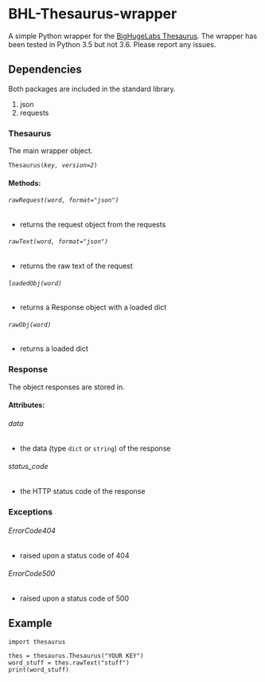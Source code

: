 # BHL-Thesaurus-wrapper
A simple Python wrapper for the [BigHugeLabs Thesaurus](http://words.bighugelabs.com).
The wrapper has been tested in Python 3.5 but not 3.6. Please report any issues.

## Dependencies
Both packages are included in the standard library.

1. json
2. requests

### Thesaurus
The main wrapper object.

`Thesaurus(`*`key, version=2`*`)`

#### Methods:

###### `rawRequest(`*`word, format="json"`*`)`
- returns the request object from the requests

###### `rawText(`*`word, format="json"`*`)`
- returns the raw text of the request

###### `loadedObj(`*`word`*`)`
- returns a Response object with a loaded dict

###### `rawObj(`*`word`*`)`
- returns a loaded dict


### Response
The object responses are stored in.

#### Attributes:

###### data
- the data (type `dict` or `string`) of the response

###### status_code
- the HTTP status code of the response


### Exceptions

###### ErrorCode404
- raised upon a status code of 404

###### ErrorCode500
- raised upon a status code of 500


## Example
```python3
import thesaurus

thes = thesaurus.Thesaurus("YOUR KEY")
word_stuff = thes.rawText("stuff")
print(word_stuff)
```
